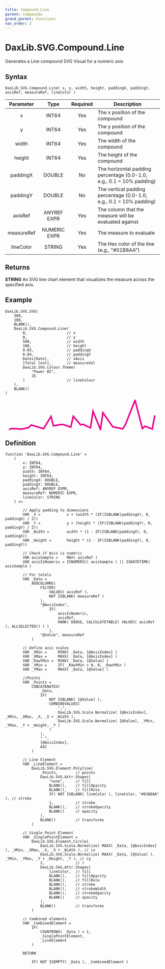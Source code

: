 ```yaml
---
title: Compound.Line
parent: Compounds
grand_parent: Functions
nav_order: 2
---
```


# DaxLib.SVG.Compound.Line

Generates a Line compound SVG Visual for a numeric axis

## Syntax

```dax
DaxLib.SVG.Compound.Line( x, y, width, height, paddingX, paddingY, axisRef, measureRef, lineColor )
```

| Parameter | Type | Required | Description |
|:---:|:---:|:---:|---|
| x | <span class="type-label int64">INT64</span> | Yes | The x position of the compound |
| y | <span class="type-label int64">INT64</span> | Yes | The y position of the compound |
| width | <span class="type-label int64">INT64</span> | Yes | The width of the compound |
| height | <span class="type-label int64">INT64</span> | Yes | The height of the compound |
| paddingX | <span class="type-label number">DOUBLE</span> | No | The horizontal padding percentage (0.0-1.0, e.g., 0.1 = 10% padding) |
| paddingY | <span class="type-label number">DOUBLE</span> | No | The vertical padding percentage (0.0-1.0, e.g., 0.1 = 10% padding) |
| axisRef | <span class="type-label anyref">ANYREF</span> <span class="type-label expr">EXPR</span> | Yes | The column that the measure will be evaluated against |
| measureRef | <span class="type-label numeric">NUMERIC</span> <span class="type-label expr">EXPR</span> | Yes | The measure to evaluate |
| lineColor | <span class="type-label string">STRING</span> | Yes | The Hex color of the line (e.g., "#01B8AA") |

## Returns

<span class="type-label string">**STRING**</span> An SVG line chart element that visualizes the measure across the specified axis.

## Example

```dax
DaxLib.SVG.SVG(
    500,
    100,
    BLANK(),
    DaxLib.SVG.Compound.Line(
        0,                  // x
        0,                  // y
        500,                // width
        100,                // height
        0.05,               // paddingX
        0.04,               // paddingY
        Dates[Date],        // xAxis
        [Total Cost],       // measureVal
        DaxLib.SVG.Colour.Theme(
            "Power BI",
            25
        )                   // lineColour
    ),
    BLANK()
)
```

<svg width='500' height='100' viewbox= '0 0 100 20' xmlns='http://www.w3.org/2000/svg'><polyline points='2.5,19.5012778827977 4.11016949152542,18.7869943289225 10.5508474576271,19.1934971644612 15.3813559322034,18.1772400756144 16.9915254237288,16.4641209829868 23.4322033898305,18.4211417769376 25.0423728813559,18.8886200378072 29.8728813559322,10.9414896030246 31.4830508474576,17.0593572778828 36.3135593220339,16.1853761814745 37.9237288135593,16.2463516068053 42.7542372881356,17.8752665406427 44.364406779661,10.885595463138 49.1949152542373,16.417663516068 50.8050847457627,16.0939130434783 55.635593220339,18.3804914933837 57.2457627118644,7.56606427221172 62.0762711864407,19.4025557655955 63.6864406779661,8.51408695652174 70.1271186440678,17.683629489603 71.7372881355932,17.9993950850662 76.5677966101695,19.0134744801512 78.1779661016949,16.6782608695652 84.6186440677966,0.399999999999999 89.4491525423729,18.8334517958412 91.0593220338983,17.2626086956522 95.8898305084746,19.1063894139887 97.5,10.2504347826087' fill='none' stroke='#EC008C' stroke-width='1'  /></svg>

## Definition

```dax
function 'DaxLib.SVG.Compound.Line' =
    (
        x: INT64,
        y: INT64,
        width: INT64,
        height: INT64,
        paddingX: DOUBLE,
        paddingY: DOUBLE,
        axisRef: ANYREF EXPR,
        measureRef: NUMERIC EXPR,
        lineColor: STRING
    ) =>

        // Apply padding to dimensions
        VAR _X = 			x + (width * (IF(ISBLANK(paddingX), 0, paddingX) / 2))
        VAR _Y = 			y + (height * (IF(ISBLANK(paddingY), 0, paddingY) / 2))
        VAR _Width = 		width * (1 - IF(ISBLANK(paddingX), 0, paddingX))
        VAR _Height = 		height * (1 - IF(ISBLANK(paddingY), 0, paddingY))

        // Check if Axis is numeric
        VAR axisSample = 	MAX( axisRef )
        VAR axisIsNumeric = ISNUMERIC( axisSample ) || ISDATETIME( axisSample )
        
        // For totals
        VAR _Data = 
            ADDCOLUMNS(
                FILTER(
                    VALUES( axisRef ),
                    NOT ISBLANK( measureRef )
                ),
                "@AxisIndex", 	
                    IF(
                        axisIsNumeric,
                        axisRef,
                        RANK( DENSE, CALCULATETABLE( VALUES( axisRef ), ALLSELECTED() ) )
                    ),
                "@Value", measureRef
            )

        // Define axis scales		
        VAR _XMin = 	MINX( _Data, [@AxisIndex] )
        VAR _XMax = 	MAXX( _Data, [@AxisIndex] )
        VAR _RawYMin = 	MINX( _Data, [@Value] )
        VAR _YMin = 	IF( _RawYMin > 0, 0, _RawYMin )
        VAR _YMax = 	MAXX( _Data, [@Value] )

        //Points
        VAR _Points = 
            CONCATENATEX(
                _Data,
                IF( 
                    NOT ISBLANK( [@Value] ), 
                    COMBINEVALUES( 
                        ",", 
                        DaxLib.SVG.Scale.Normalize( [@AxisIndex], _XMin, _XMax, _X, _X + _Width ), 
                        DaxLib.SVG.Scale.Normalize( [@Value], _YMin, _YMax, _Y + _Height, _Y )
                    )
                ),
                " ",
                [@AxisIndex],
                ASC
            )

        // Line Element
        VAR _LineElement =
            DaxLib.SVG.Element.Polyline(
                _Points,		// points
                DaxLib.SVG.Attr.Shapes(
                    "none",		// fill
                    BLANK(),	// fillOpacity
                    BLANK(),	// fillRule
                    IF( NOT ISBLANK( lineColor ), lineColor, "#01B8AA" ), // stroke
                    1,			// stroke
                    BLANK(),	// strokeOpacity
                    BLANK()		// opacity
                ),
                BLANK()			// transforms
            )

        // Single Point Element
        VAR _SinglePointElement =
            DaxLib.SVG.Element.Circle(
                DaxLib.SVG.Scale.Normalize( MAXX( _Data, [@AxisIndex] ), _XMin, _XMax, _X, _X + _Width ), // cx
                DaxLib.SVG.Scale.Normalize( MAXX( _Data, [@Value] ), _YMin, _YMax, _Y + _Height, _Y ), // cy
                2,           	// r
                DaxLib.SVG.Attr.Shapes(
                    lineColor, 	// fill
                    BLANK(),    // fillOpacity
                    BLANK(),    // fillRule
                    BLANK(),    // stroke
                    BLANK(),    // strokeWidth
                    BLANK(),    // strokeOpacity
                    BLANK()     // opacity
                ),
                BLANK()         // transforms
            )

        // Combined elements
        VAR _CombinedElement = 
            IF(
                COUNTROWS( _Data ) = 1,
                _SinglePointElement,
                _LineElement
            )

        RETURN
            
            IF( NOT ISEMPTY( _Data ), _CombinedElement )
```
